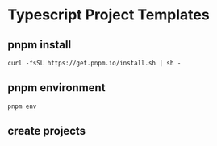 # Typescript Project Templates

## pnpm install

```shell
curl -fsSL https://get.pnpm.io/install.sh | sh -
```

## pnpm environment

```shell
pnpm env
```

## create projects


